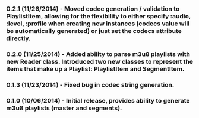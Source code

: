 ### 0.2.1 (11/26/2014) - Moved codec generation / validation to PlaylistItem, allowing for the flexibility to either specify :audio, :level, :profile when creating new instances (codecs value will be automatically generated) or just set the codecs attribute directly.

### 0.2.0 (11/25/2014) - Added ability to parse m3u8 playlists with new Reader class. Introduced two new classes to represent the items that make up a Playlist: PlaylistItem and SegmentItem.

### 0.1.3 (11/23/2014) - Fixed bug in codec string generation.

### 0.1.0 (10/06/2014) - Initial release, provides ability to generate m3u8 playlists (master and segments).